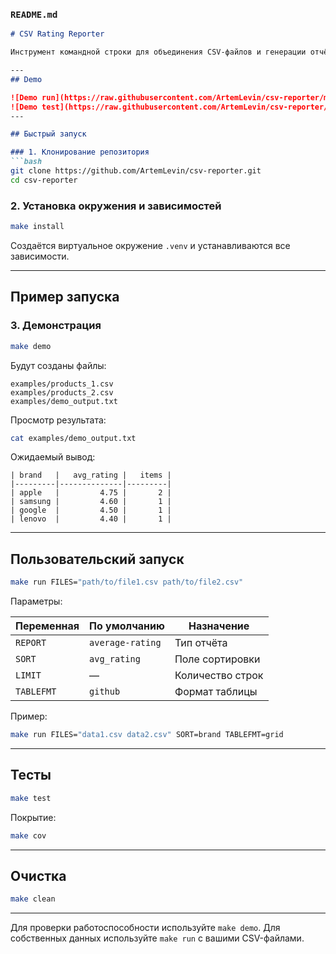 ### `README.md`

````markdown
# CSV Rating Reporter

Инструмент командной строки для объединения CSV-файлов и генерации отчёта по среднему рейтингу брендов.

---
## Demo

![Demo run](https://raw.githubusercontent.com/ArtemLevin/csv-reporter/main/static/demo_01.png)
![Demo test](https://raw.githubusercontent.com/ArtemLevin/csv-reporter/main/static/demo_02.png)
---

## Быстрый запуск

### 1. Клонирование репозитория
```bash
git clone https://github.com/ArtemLevin/csv-reporter.git
cd csv-reporter
````

### 2. Установка окружения и зависимостей

```bash
make install
```

Создаётся виртуальное окружение `.venv` и устанавливаются все зависимости.

---

## Пример запуска

### 3. Демонстрация

```bash
make demo
```

Будут созданы файлы:

```
examples/products_1.csv
examples/products_2.csv
examples/demo_output.txt
```

Просмотр результата:

```bash
cat examples/demo_output.txt
```

Ожидаемый вывод:

```
| brand   |   avg_rating |   items |
|---------|--------------|---------|
| apple   |         4.75 |       2 |
| samsung |         4.60 |       1 |
| google  |         4.50 |       1 |
| lenovo  |         4.40 |       1 |
```

---

## Пользовательский запуск

```bash
make run FILES="path/to/file1.csv path/to/file2.csv"
```

Параметры:

| Переменная | По умолчанию     | Назначение       |
| ---------- | ---------------- | ---------------- |
| `REPORT`   | `average-rating` | Тип отчёта       |
| `SORT`     | `avg_rating`     | Поле сортировки  |
| `LIMIT`    | —                | Количество строк |
| `TABLEFMT` | `github`         | Формат таблицы   |

Пример:

```bash
make run FILES="data1.csv data2.csv" SORT=brand TABLEFMT=grid
```

---

## Тесты

```bash
make test
```

Покрытие:

```bash
make cov
```

---

## Очистка

```bash
make clean
```

---

Для проверки работоспособности используйте `make demo`.
Для собственных данных используйте `make run` с вашими CSV-файлами.

```
```
